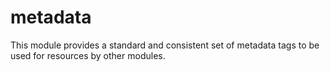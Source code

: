 # metadata

This module provides a standard and consistent set of metadata tags to be used for resources by other modules.
